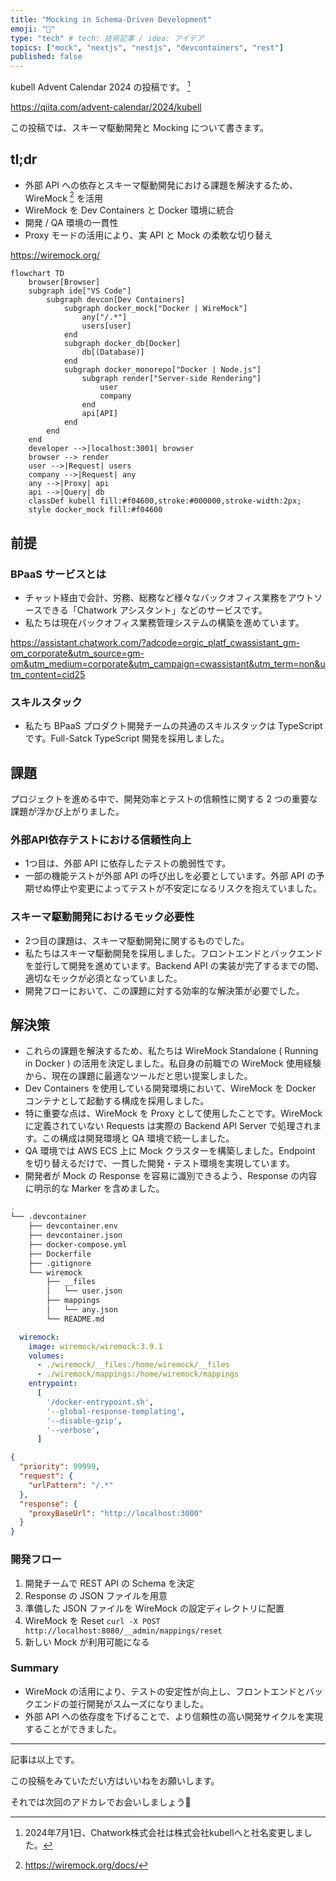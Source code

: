 ```yaml
---
title: "Mocking in Schema-Driven Development"
emoji: "🦜"
type: "tech" # tech: 技術記事 / idea: アイデア
topics: ["mock", "nextjs", "nestjs", "devcontainers", "rest"]
published: false
---
```


kubell Advent Calendar 2024 の投稿です。 [^1]

https://qiita.com/advent-calendar/2024/kubell

この投稿では、スキーマ駆動開発と Mocking について書きます。

## tl;dr
- 外部 API への依存とスキーマ駆動開発における課題を解決するため、WireMock [^2] を活用
- WireMock を Dev Containers と Docker 環境に統合
- 開発 / QA 環境の一貫性
- Proxy モードの活用により、実 API と Mock の柔軟な切り替え

https://wiremock.org/

```mermaid
flowchart TD
    browser[Browser]
    subgraph ide["VS Code"]
        subgraph devcon[Dev Containers]
            subgraph docker_mock["Docker | WireMock"]
                any["/.*"]
                users[user]
            end
            subgraph docker_db[Docker]
                db[(Database)]
            end
            subgraph docker_monorepo["Docker | Node.js"]
                subgraph render["Server-side Rendering"]
                    user
                    company
                end
                api[API]
            end
        end
    end
    developer -->|localhost:3001| browser
    browser --> render
    user -->|Request| users
    company -->|Request| any
    any -->|Proxy| api
    api -->|Query| db
    classDef kubell fill:#f04600,stroke:#000000,stroke-width:2px;
    style docker_mock fill:#f04600
```

## 前提

### BPaaS サービスとは

- チャット経由で会計、労務、総務など様々なバックオフィス業務をアウトソースできる「Chatwork アシスタント」などのサービスです。
- 私たちは現在バックオフィス業務管理システムの構築を進めています。

https://assistant.chatwork.com/?adcode=orgic_platf_cwassistant_gm-om_corporate&utm_source=gm-om&utm_medium=corporate&utm_campaign=cwassistant&utm_term=non&utm_content=cid25

### スキルスタック

- 私たち BPaaS プロダクト開発チームの共通のスキルスタックは TypeScript です。Full-Satck TypeScript 開発を採用しました。

## 課題

プロジェクトを進める中で、開発効率とテストの信頼性に関する 2 つの重要な課題が浮かび上がりました。

### 外部API依存テストにおける信頼性向上

- 1つ目は、外部 API に依存したテストの脆弱性です。
- 一部の機能テストが外部 API の呼び出しを必要としています。外部 API の予期せぬ停止や変更によってテストが不安定になるリスクを抱えていました。

### スキーマ駆動開発におけるモック必要性

- 2つ目の課題は、スキーマ駆動開発に関するものでした。
- 私たちはスキーマ駆動開発を採用しました。フロントエンドとバックエンドを並行して開発を進めています。Backend API の実装が完了するまでの間、適切なモックが必須となっていました。
- 開発フローにおいて、この課題に対する効率的な解決策が必要でした。

## 解決策

- これらの課題を解決するため、私たちは WireMock Standalone ( Running in Docker ) の活用を決定しました。私自身の前職での WireMock 使用経験から、現在の課題に最適なツールだと思い提案しました。
- Dev Containers を使用している開発環境において、WireMock を Docker コンテナとして起動する構成を採用しました。
- 特に重要な点は、WireMock を Proxy として使用したことです。WireMock に定義されていない Requests は実際の Backend API Server で処理されます。この構成は開発環境と QA 環境で統一しました。
- QA 環境では AWS ECS 上に Mock クラスターを構築しました。Endpoint を切り替えるだけで、一貫した開発・テスト環境を実現しています。
- 開発者が Mock の Response を容易に識別できるよう、Response の内容に明示的な Marker を含めました。

```bash
.
└── .devcontainer
    ├── devcontainer.env
    ├── devcontainer.json
    ├── docker-compose.yml
    ├── Dockerfile
    ├── .gitignore
    └── wiremock
        ├── __files
        │   └── user.json
        ├── mappings
        │   └── any.json
        └── README.md
```

```yml:docker-compose.yml
  wiremock:
    image: wiremock/wiremock:3.9.1
    volumes:
      - ./wiremock/__files:/home/wiremock/__files
      - ./wiremock/mappings:/home/wiremock/mappings
    entrypoint:
      [
        '/docker-entrypoint.sh',
        '--global-response-templating',
        '--disable-gzip',
        '--verbose',
      ]
```

```json:any.json
{
  "priority": 99999,
  "request": {
    "urlPattern": "/.*"
  },
  "response": {
    "proxyBaseUrl": "http://localhost:3000"
  }
}
```

### 開発フロー

1. 開発チームで REST API の Schema を決定
1. Response の JSON ファイルを用意
1. 準備した JSON ファイルを WireMock の設定ディレクトリに配置
1. WireMock を Reset `curl -X POST http://localhost:8080/__admin/mappings/reset`
1. 新しい Mock が利用可能になる

### Summary
- WireMock の活用により、テストの安定性が向上し、フロントエンドとバックエンドの並行開発がスムーズになりました。
- 外部 API への依存度を下げることで、より信頼性の高い開発サイクルを実現することができました。

---

記事は以上です。

この投稿をみていただい方はいいねをお願いします。

それでは次回のアドカレでお会いしましょう👋


[^1]: 2024年7月1日、Chatwork株式会社は株式会社kubellへと社名変更しました。

[^2]: https://wiremock.org/docs/
